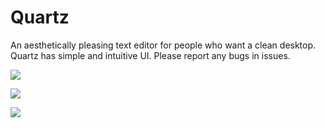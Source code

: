 # Quartz

An aesthetically pleasing text editor for people who want a clean desktop.
Quartz has simple and intuitive UI.
Please report any bugs in issues.

![](<Screenshot 2024-04-11 at 11.12.02.png>)

![](<Screenshot 2024-04-11 at 11.11.47.png>)

![](<Screenshot 2024-04-11 at 11.11.37.png>)
